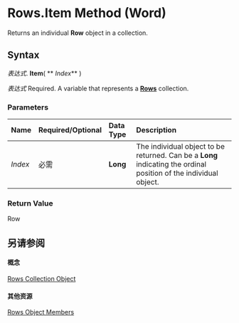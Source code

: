 
# Rows.Item Method (Word)

Returns an individual  **Row** object in a collection.


## Syntax

 _表达式_. **Item**( ** _Index_** )

 _表达式_ Required. A variable that represents a **[Rows](cd83d0ef-f743-1886-54de-497017c5f542.md)** collection.


### Parameters



|**Name**|**Required/Optional**|**Data Type**|**Description**|
|:-----|:-----|:-----|:-----|
| _Index_|必需|**Long**|The individual object to be returned. Can be a  **Long** indicating the ordinal position of the individual object.|

### Return Value

Row


## 另请参阅


#### 概念


[Rows Collection Object](cd83d0ef-f743-1886-54de-497017c5f542.md)
#### 其他资源


[Rows Object Members](http://msdn.microsoft.com/library/161b0ab1-9763-3095-9152-07d6536c0fa4%28Office.15%29.aspx)